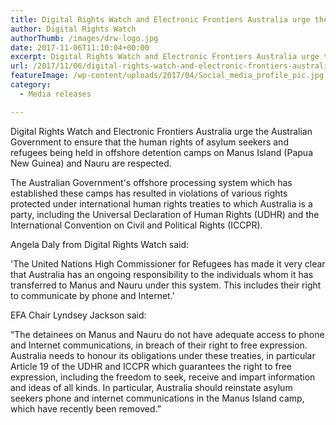 ```yaml
---
title: Digital Rights Watch and Electronic Frontiers Australia urge the Australian Government to reinstate phone and internet access to asylum seekers
author: Digital Rights Watch
authorThumb: /images/drw-logo.jpg
date: 2017-11-06T11:10:04+00:00
excerpt: Digital Rights Watch and Electronic Frontiers Australia urge the Australian Government to ensure that the human rights of asylum seekers and refugees being held in offshore detention camps on Manus Island (Papua New Guinea) and Nauru are respected.
url: /2017/11/06/digital-rights-watch-and-electronic-frontiers-australia-urge-the-australian-government-to-reinstate-phone-and-internet-access-to-asylum-seekers/
featureImage: /wp-content/uploads/2017/04/Social_media_profile_pic.jpg
category:
  - Media releases

---
```

Digital Rights Watch and Electronic Frontiers Australia urge the Australian Government to ensure that the human rights of asylum seekers and refugees being held in offshore detention camps on Manus Island (Papua New Guinea) and Nauru are respected.

The Australian Government's offshore processing system which has established these camps has resulted in violations of various rights protected under international human rights treaties to which Australia is a party, including the Universal Declaration of Human Rights (UDHR) and the International Convention on Civil and Political Rights (ICCPR).

Angela Daly from Digital Rights Watch said:

'The United Nations High Commissioner for Refugees has made it very clear that Australia has an ongoing responsibility to the individuals whom it has transferred to Manus and Nauru under this system. This includes their right to communicate by phone and Internet.'

EFA Chair Lyndsey Jackson said:

&#8220;The detainees on Manus and Nauru do not have adequate access to phone and Internet communications, in breach of their right to free expression. Australia needs to honour its obligations under these treaties, in particular Article 19 of the UDHR and ICCPR which guarantees the right to free expression, including the freedom to seek, receive and impart information and ideas of all kinds. In particular, Australia should reinstate asylum seekers phone and internet communications in the Manus Island camp, which have recently been removed.&#8221;
